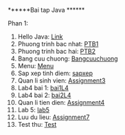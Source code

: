 ******Bai tap Java ******

Phan 1:
1. Hello Java: <a href = "https://github.com/FASTTRACKSE/FTJD1803/blob/master/Mai%20Trinh/HelloJava/src/HelloJava.java"> Link </a>
2. Phuong trinh bac nhat: <a href = "https://github.com/FASTTRACKSE/FTJD1803/blob/master/Mai%20Trinh/HelloJava/src/PTB1.java"> PTB1 </a>
3. Phuong trinh bac hai: <a href = "https://github.com/FASTTRACKSE/FTJD1803/blob/master/Mai%20Trinh/HelloJava/src/PTB2.java"> PTB2 </a>
4. Bang cuu chuong: <a href = "https://github.com/FASTTRACKSE/FTJD1803/blob/master/Mai%20Trinh/HelloJava/src/bangCuuChuong.java"> Bangcuuchuong </a>
5. Menu: <a href = "https://github.com/FASTTRACKSE/FTJD1803/blob/master/Mai%20Trinh/HelloJava/src/Menu.java"> Menu </a>
6. Sap xep tinh diem: <a href = "https://github.com/FASTTRACKSE/FTJD1803/blob/master/Mai%20Trinh/Mang/src/SapXepTinhDiem.java"> sapxep </a>
7. Quan li sinh vien: <a href = "https://github.com/FASTTRACKSE/FTJD1803/tree/master/Mai%20Trinh/Assignment3/src"> Assignment3 </a>
8. Lab4 bai 1: <a href = "https://github.com/FASTTRACKSE/FTJD1803/tree/master/Mai%20Trinh/Lab4/src"> bai1L4 </a>
9. Lab4 bai 2: <a href = "https://github.com/FASTTRACKSE/FTJD1803/tree/master/Mai%20Trinh/Lab4/src/bai2"> bai2L4 </a>
10. Quan li tien dien: <a href = "https://github.com/FASTTRACKSE/FTJD1803/tree/master/Mai%20Trinh/Assignment4/src"> Assignment4 </a>
11. Lab 5: <a href = https://github.com/FASTTRACKSE/FTJD1803/tree/master/Mai%20Trinh/Lab5/src> lab5 </a>
12. Luu du lieu: <a href = "https://github.com/FASTTRACKSE/FTJD1803/tree/master/Mai%20Trinh/Assignment7"> Assignment7 </a>
13. Test thu: <a href ="https://github.com/FASTTRACKSE/FTJD1803/tree/master/Mai%20Trinh/FirstTest/src"> Test</a>
